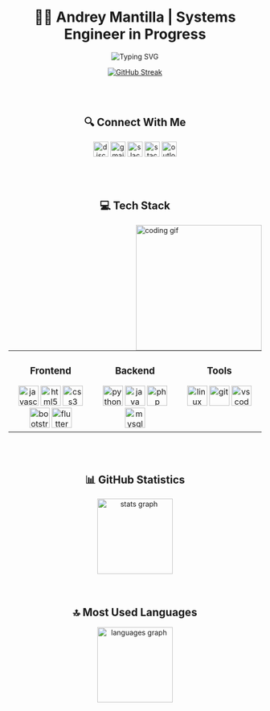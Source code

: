 <h1 align="center">👨‍💻 Andrey Mantilla | Systems Engineer in Progress</h1>

<div align="center">
  
  ![Typing SVG](https://readme-typing-svg.herokuapp.com?font=Fira+Code&size=18&duration=3000&pause=1000&color=0366D6&center=true&vCenter=true&width=435&lines=Building+the+future%2C+one+line+at+a+time)

</div>

<div align="center">
  
  [![GitHub Streak](https://streak-stats.demolab.com?user=Drey0911&theme=tokyonight&hide_border=true&date_format=j%20M%5B%20Y%5D)](https://git.io/streak-stats)
  
</div>
<br><br>
<h2 align="center">🔍 Connect With Me</h2>

<div align="center">
  <a href="#"><img src="https://img.shields.io/static/v1?message=Discord&logo=discord&label=&color=0A66C2&logoColor=white&labelColor=0D1117&style=for-the-badge" height="30" alt="discord logo" /></a>
  <a href="#"><img src="https://img.shields.io/static/v1?message=Gmail&logo=gmail&label=&color=0A66C2&logoColor=white&labelColor=0D1117&style=for-the-badge" height="30" alt="gmail logo" /></a>
  <a href="#"><img src="https://img.shields.io/static/v1?message=Slack&logo=slack&label=&color=0A66C2&logoColor=white&labelColor=0D1117&style=for-the-badge" height="30" alt="slack logo" /></a>
  <a href="#"><img src="https://img.shields.io/static/v1?message=StackOverflow&logo=stackoverflow&label=&color=0A66C2&logoColor=white&labelColor=0D1117&style=for-the-badge" height="30" alt="stackoverflow logo" /></a>
  <a href="#"><img src="https://img.shields.io/static/v1?message=Outlook&logo=microsoft-outlook&label=&color=0A66C2&logoColor=white&labelColor=0D1117&style=for-the-badge" height="30" alt="outlook logo" /></a>
</div>
<br><br>
<!-- Animated GIF section -->
<div>
  <br>
  <div>
    <h2 align="center">💻 Tech Stack</h2>
    <img align="right" height="250" src="https://i.pinimg.com/originals/f0/f0/d9/f0f0d932d6e39c7af5aa305cbd8da735.gif" alt="coding gif" />
  </div>
</div>

<br><br>

<table align="center">
  <tr>
    <td valign="top" width="33%">
      <h3 align="center">Frontend</h3>
      <div align="center">
        <img src="https://cdn.jsdelivr.net/gh/devicons/devicon/icons/javascript/javascript-original.svg" height="40" alt="javascript" />
        <img src="https://cdn.jsdelivr.net/gh/devicons/devicon/icons/html5/html5-original.svg" height="40" alt="html5" />
        <img src="https://cdn.jsdelivr.net/gh/devicons/devicon/icons/css3/css3-original.svg" height="40" alt="css3" />
        <img src="https://cdn.jsdelivr.net/gh/devicons/devicon/icons/bootstrap/bootstrap-original.svg" height="40" alt="bootstrap" />
        <img src="https://cdn.jsdelivr.net/gh/devicons/devicon/icons/flutter/flutter-original.svg" height="40" alt="flutter" />
      </div>
    </td>
    <td valign="top" width="33%">
      <h3 align="center">Backend</h3>
      <div align="center">
        <img src="https://cdn.jsdelivr.net/gh/devicons/devicon/icons/python/python-original.svg" height="40" alt="python" />
        <img src="https://cdn.jsdelivr.net/gh/devicons/devicon/icons/java/java-original.svg" height="40" alt="java" />
        <img src="https://cdn.jsdelivr.net/gh/devicons/devicon/icons/php/php-original.svg" height="40" alt="php" />
        <img src="https://cdn.jsdelivr.net/gh/devicons/devicon/icons/mysql/mysql-original.svg" height="40" alt="mysql" />
      </div>
    </td>
    <td valign="top" width="33%">
      <h3 align="center">Tools</h3>
      <div align="center">
        <img src="https://cdn.jsdelivr.net/gh/devicons/devicon/icons/linux/linux-original.svg" height="40" alt="linux" />
        <img src="https://cdn.jsdelivr.net/gh/devicons/devicon/icons/git/git-original.svg" height="40" alt="git" />
        <img src="https://cdn.jsdelivr.net/gh/devicons/devicon/icons/vscode/vscode-original.svg" height="40" alt="vscode" />
      </div>
    </td>
  </tr>
</table>
<br><br>
<div style="clear: both;"></div>

<h2 align="center">📊 GitHub Statistics</h2>

<div align="center">
  <img src="https://github-readme-stats.vercel.app/api?username=Drey0911&hide_title=false&hide_rank=false&show_icons=true&include_all_commits=true&count_private=true&disable_animations=false&theme=github_dark&locale=en&hide_border=true" height="150" alt="stats graph" />
</div>
<br><br>
<h2 align="center">🔝 Most Used Languages</h2>

<div align="center">
  <img src="https://github-readme-stats.vercel.app/api/top-langs?username=Drey0911&locale=en&hide_title=false&layout=compact&card_width=320&langs_count=6&theme=github_dark&hide_border=true" height="150" alt="languages graph" />
</div>
